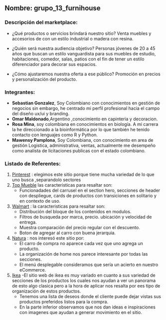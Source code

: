 ## Nombre: grupo_13_furnihouse

### Descripción del marketplace:
- ¿Qué productos o servicios brindará nuestro sitio?
   Venta muebles y accesorios de con un estilo industrial o madera con resina.

- ¿Quién será nuestra audiencia objetivo?
   Personas jóvenes de 20 a 45 años que buscan un estilo vanguardista para  sus muebles de estudio, habitaciones, comedor, salas, patios con el fin de tener un estilo      diferenciador para decorar sus espacios.

- ¿Cómo ajustaremos nuestra oferta a ese público?
   Promoción en precios y personalización del producto.
   
### Integrantes: 
   - **Sebastian Gonzalez**, Soy Colombiano con conocimientos en gestión de negocios sin embargo, he centrado mi perfil profesional hacia el campo del diseño ux/ui      y        branding. 
   - **Omar Maldonado**,Argentino ,conocimiento en capinteria y decoracion.
   - **Rosa Mina**, soy colombiana en conocimientos en biología. A mi carrera la he direccionado a la bioinformática por lo que también he tenido contacto con lenguajes como R y Python.
   - **Mawensy Pamplona**, Soy Colombiana, con conocimiento en area de gestión Logistica, administrativa, ventas, actualmente me desempeño como analista de licitaciones publicas con el estado colombiano.

### Listado de Referentes:
1. [Pinterest](https://ar.pinterest.com/) : elegimos este sitio porque tiene mucha variedad de lo que uno busca ,separandolo sectores 
2. [Top Mueble](https://topmueble.com/) las caracteristicas para resaltar son:
   - Funcionadades del carrusel en el section hero, secciones de header con despliegue, cards de productos con transiciones en solitario y en contexto de uso.
3. [Walmart](https://www.walmart.com/) : la caracteristicas para resaltar son:
   - Distribución del bloque de los contenidos en modulos.
   - Filtros de busqueda por marca, precio. ubicación y velocidad de entrega.
   - Muestra comparación del precio regular con el descuento.
   - Boton de agregar al carro con buena jerarquia.
4. [Natura](https://www.natura.com.co/?gad=1&gclid=EAIaIQobChMIlrWO0Nqq_gIVUyyzAB3BogAlEAAYASAAEgJyW_D_BwE) : nos interesó este sitio por:
   - El carro de compra no aparece cada vez que uno agrega un producto.
   - La organización de home nos parece interesante por todas las secciones.
   - El menú desplegable consideramos que sería un acierto en nuestro eCommerce.
5. [Ikea](https://www.ikea.com/es/es/)
      -El sitio web de ikea es muy variado en cuanto a sus variedad de secciones de los productos los cuales nos ayudan a ver un panorama de esto algo clasica pero a  la      hora de aplicar nos resalta por ees tipo de organización de estos productos.
      - Tenemos una lista de deseos donde el cliente puede dejar vistas sus productos preferidos listos para la compra.
      - En la parte inferior observamos que nos dan ideas e inspiraciones con imagenes que ayudan a generar movimiento en el sitio.
